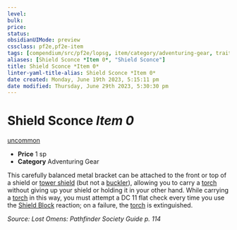 ```yaml
---
level:
bulk:
price:
status:
obsidianUIMode: preview
cssclass: pf2e,pf2e-item
tags: [compendium/src/pf2e/lopsg, item/category/adventuring-gear, trait/uncommon]
aliases: [Shield Sconce *Item 0*, "Shield Sconce"]
title: Shield Sconce *Item 0*
linter-yaml-title-alias: Shield Sconce *Item 0*
date created: Monday, June 19th 2023, 5:15:11 pm
date modified: Thursday, June 29th 2023, 5:30:30 pm
---
```


# Shield Sconce *Item 0*

[uncommon](rules/traits/uncommon.md)  

- **Price** 1 sp
- **Category** Adventuring Gear

This carefully balanced metal bracket can be attached to the front or top of a shield or [tower shield](compendium/equipment/items/tower-shield.md) (but not a [buckler](compendium/equipment/items/buckler.md)), allowing you to carry a [torch](compendium/equipment/items/torch.md) without giving up your shield or holding it in your other hand. While carrying a [torch](compendium/equipment/items/torch.md) in this way, you must attempt a DC 11 flat check every time you use the [Shield Block](compendium/feats/shield-block.md) reaction; on a failure, the [torch](compendium/equipment/items/torch.md) is extinguished.

*Source: Lost Omens: Pathfinder Society Guide p. 114*
